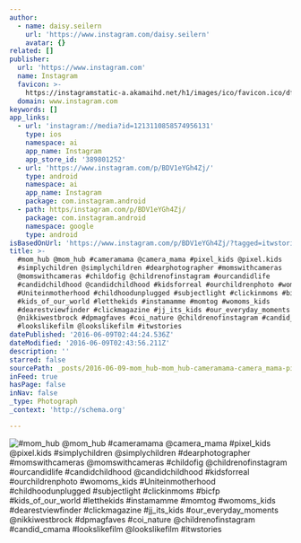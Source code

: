 ```yaml
---
author:
  - name: daisy.seilern
    url: 'https://www.instagram.com/daisy.seilern'
    avatar: {}
related: []
publisher:
  url: 'https://www.instagram.com'
  name: Instagram
  favicon: >-
    https://instagramstatic-a.akamaihd.net/h1/images/ico/favicon.ico/dfa85bb1fd63.ico
  domain: www.instagram.com
keywords: []
app_links:
  - url: 'instagram://media?id=1213110858574956131'
    type: ios
    namespace: ai
    app_name: Instagram
    app_store_id: '389801252'
  - url: 'https://www.instagram.com/p/BDV1eYGh4Zj/'
    type: android
    namespace: ai
    app_name: Instagram
    package: com.instagram.android
  - path: https/instagram.com/p/BDV1eYGh4Zj/
    package: com.instagram.android
    namespace: google
    type: android
isBasedOnUrl: 'https://www.instagram.com/p/BDV1eYGh4Zj/?tagged=itwstories'
title: >-
  #mom_hub @mom_hub #cameramama @camera_mama #pixel_kids @pixel.kids
  #simplychildren @simplychildren #dearphotographer #momswithcameras
  @momswithcameras #childofig @childrenofinstagram #ourcandidlife
  #candidchildhood @candidchildhood #kidsforreal #ourchildrenphoto #womoms_kids
  #Uniteinmotherhood #childhoodunplugged #subjectlight #clickinmoms #bicfp
  #kids_of_our_world #letthekids #instamamme #momtog #womoms_kids
  #dearestviewfinder #clickmagazine #jj_its_kids #our_everyday_moments
  @nikkiwestbrock #dpmagfaves #coi_nature @childrenofinstagram #candid_cmama
  #lookslikefilm @lookslikefilm #itwstories
datePublished: '2016-06-09T02:44:24.536Z'
dateModified: '2016-06-09T02:43:56.211Z'
description: ''
starred: false
sourcePath: _posts/2016-06-09-mom_hub-mom_hub-cameramama-camera_mama-pixel_kids-pixe.md
inFeed: true
hasPage: false
inNav: false
_type: Photograph
_context: 'http://schema.org'

---
```

![#mom_hub @mom_hub #cameramama @camera_mama #pixel_kids @pixel.kids #simplychildren @simplychildren #dearphotographer #momswithcameras @momswithcameras #childofig @childrenofinstagram #ourcandidlife #candidchildhood @candidchildhood #kidsforreal #ourchildrenphoto #womoms_kids #Uniteinmotherhood #childhoodunplugged #subjectlight #clickinmoms #bicfp #kids_of_our_world #letthekids #instamamme #momtog #womoms_kids #dearestviewfinder #clickmagazine #jj_its_kids #our_everyday_moments @nikkiwestbrock #dpmagfaves #coi_nature @childrenofinstagram #candid_cmama #lookslikefilm @lookslikefilm #itwstories](https://scontent.cdninstagram.com/t51.2885-15/s640x640/sh0.08/e35/11324874_204494069923645_457646501_n.jpg?ig_cache_key=MTIxMzExMDg1ODU3NDk1NjEzMQ%3D%3D.2)